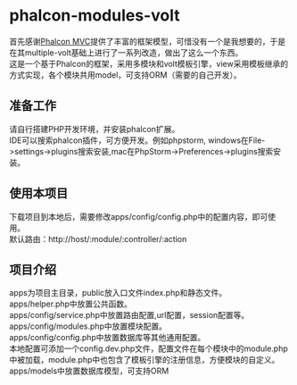# phalcon-modules-volt
首先感谢<a href='https://github.com/phalcon/mvc'>Phalcon MVC</a>提供了丰富的框架模型，可惜没有一个是我想要的，于是在其multiple-volt基础上进行了一系列改造，做出了这么一个东西。<br/>
这是一个基于Phalcon的框架，采用多模块和volt模板引擎，view采用模板继承的方式实现，各个模块共用model，可支持ORM（需要的自己开发）。

## 准备工作
请自行搭建PHP开发环境，并安装phalcon扩展。<br/>
IDE可以搜索phalcon插件，可方便开发。例如phpstorm, windows在File->settings->plugins搜索安装,mac在PhpStorm->Preferences->plugins搜索安装。

## 使用本项目
下载项目到本地后，需要修改apps/config/config.php中的配置内容，即可使用。<br/>
默认路由：http://host/:module/:controller/:action
## 项目介绍
apps为项目主目录，public放入口文件index.php和静态文件。<br/>
apps/helper.php中放置公共函数。<br/>
apps/config/service.php中放置路由配置,url配置，session配置等。<br/>
apps/config/modules.php中放置模块配置。<br/>
apps/config/config.php中放置数据库等其他通用配置。<br/>
本地配置可添加一个config.dev.php文件，配置文件在每个模块中的module.php中被加载，module.php中也包含了模板引擎的注册信息，方便模块的自定义。<br/>
apps/models中放置数据库模型，可支持ORM



